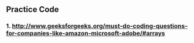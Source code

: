 ## Practice Code
### 1. http://www.geeksforgeeks.org/must-do-coding-questions-for-companies-like-amazon-microsoft-adobe/#arrays
